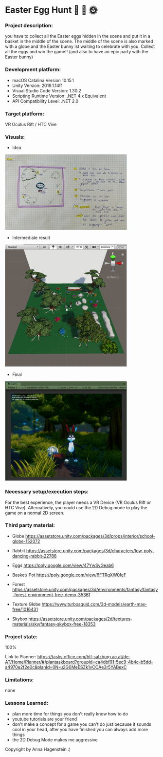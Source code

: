 # Easter Egg Hunt :rabbit: :egg: :sun_with_face:

### Project description: 
you have to collect all the Easter eggs hidden in the scene and put it in a basket in the middle of the scene. The middle of the scene is also marked with a globe and the Easter bunny ist waiting to celebrate with you. Collect all the eggs and win the game!! (and also to have an epic party with the Easter bunny) 

### Development platform:
- macOS Catalina Version 10.15.1 
- Unity Version: 2019.1.14f1
- Visual Studio Code Version: 1.30.2
- Scripting Runtime Version: .NET 4.x Equivalent
- API Compatibility Level: .NET 2.0

### Target platform:
VR Oculus Rift / HTC Vive

### Visuals:
* Idea  	  
<div>
<img src="./Screenshots/Idee.JPG" width="400">
</div>

* Intermediate result 
<div>
<img src="./Screenshots/Zwischenstand.jpg" width="400">
</div>

* Final
<div>
<img src="./Screenshots/Finalstand.png" width="400">
</div>


### Necessary setup/execution steps: 
For the best experience, the player needs a VR Device (VR Oculus Rift or HTC Vive). Alternatively, you could use the 2D Debug mode to play the game on a normal 2D screen.


### Third party material:

* Globe
https://assetstore.unity.com/packages/3d/props/interior/school-globe-152072

* Rabbit
https://assetstore.unity.com/packages/3d/characters/low-poly-dancing-rabbit-22788

* Eggs
https://poly.google.com/view/47YwSvGeab6

* Basket/ Pot
https://poly.google.com/view/6FTRqXW0feF

* Forest
https://assetstore.unity.com/packages/3d/environments/fantasy/fantasy-forest-environment-free-demo-35361

* Texture Globe
https://www.turbosquid.com/3d-models/earth-max-free/1016431

* Skybox
https://assetstore.unity.com/packages/2d/textures-materials/sky/fantasy-skybox-free-18353


### Project state: 
100%      
     
     
Link to Planner: https://tasks.office.com/htl-salzburg.ac.at/de-AT/Home/Planner/#/plantaskboard?groupId=ca4dbf91-5ec9-4b4c-b5dd-a4970e2f2e0c&planId=0N-u2G0MeESZk1vCOAe3r5YABexC

     
### Limitations: 
none

### Lessons Learned:   

- plan more time for things you don't really know how to do
- youtube tutorials are your friend
- don't make a concept for a game you can't do just because it sounds cool in your head, after you have finished you can always add more things
- the 2D Debug Mode makes me aggressive 


Copyright by Anna Hagenstein :)

